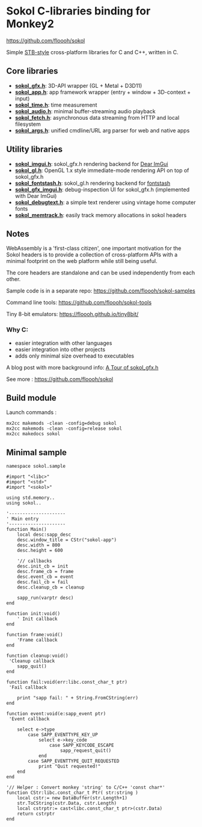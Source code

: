 # Sokol C-libraries binding for Monkey2

 https://github.com/floooh/sokol 

Simple [STB-style](https://github.com/nothings/stb/blob/master/docs/stb_howto.txt) cross-platform libraries for C and C++, written in C.

## Core libraries

- [**sokol_gfx.h**](https://github.com/floooh/sokol/blob/master/sokol_gfx.h): 3D-API wrapper (GL + Metal + D3D11)
- [**sokol_app.h**](https://github.com/floooh/sokol/blob/master/sokol_app.h): app framework wrapper (entry + window + 3D-context + input)
- [**sokol_time.h**](https://github.com/floooh/sokol/blob/master/sokol_time.h): time measurement
- [**sokol_audio.h**](https://github.com/floooh/sokol/blob/master/sokol_audio.h): minimal buffer-streaming audio playback
- [**sokol_fetch.h**](https://github.com/floooh/sokol/blob/master/sokol_fetch.h): asynchronous data streaming from HTTP and local filesystem
- [**sokol_args.h**](https://github.com/floooh/sokol/blob/master/sokol_args.h): unified cmdline/URL arg parser for web and native apps

## Utility libraries

- [**sokol_imgui.h**](https://github.com/floooh/sokol/blob/master/util/sokol_imgui.h): sokol_gfx.h rendering backend for [Dear ImGui](https://github.com/ocornut/imgui)
- [**sokol_gl.h**](https://github.com/floooh/sokol/blob/master/util/sokol_gl.h): OpenGL 1.x style immediate-mode rendering API on top of sokol_gfx.h
- [**sokol_fontstash.h**](https://github.com/floooh/sokol/blob/master/util/sokol_fontstash.h): sokol_gl.h rendering backend for [fontstash](https://github.com/memononen/fontstash)
- [**sokol_gfx_imgui.h**](https://github.com/floooh/sokol/blob/master/util/sokol_gfx_imgui.h): debug-inspection UI for sokol_gfx.h (implemented with Dear ImGui)
- [**sokol_debugtext.h**](https://github.com/floooh/sokol/blob/master/util/sokol_debugtext.h): a simple text renderer using vintage home computer fonts
- [**sokol_memtrack.h**](https://github.com/floooh/sokol/blob/master/util/sokol_memtrack.h): easily track memory allocations in sokol headers

## Notes

WebAssembly is a 'first-class citizen', one important motivation for the Sokol headers is to provide a collection of cross-platform APIs with a minimal footprint on the web platform while still being useful.

The core headers are standalone and can be used independently from each other.

Sample code is in a separate repo: https://github.com/floooh/sokol-samples

Command line tools: https://github.com/floooh/sokol-tools

Tiny 8-bit emulators: https://floooh.github.io/tiny8bit/

### Why C:

- easier integration with other languages
- easier integration into other projects
- adds only minimal size overhead to executables

A blog post with more background info: [A Tour of sokol_gfx.h](http://floooh.github.io/2017/07/29/sokol-gfx-tour.html)

See more :  https://github.com/floooh/sokol 

## Build module

Launch commands :

```shell
mx2cc makemods -clean -config=debug sokol
mx2cc makemods -clean -config=release sokol
mx2cc makedocs sokol
```

## Minimal sample

```monkey2
namespace sokol.sample

#import "<libc>"
#import "<std>"
#import "<sokol>"

using std.memory..
using sokol..

'---------------------
' Main entry
'---------------------
function Main()
	local desc:sapp_desc
	desc.window_title = CStr("sokol-app")
	desc.width = 800
	desc.height = 600
	
	'// callbacks
	desc.init_cb = init
	desc.frame_cb = frame
	desc.event_cb = event
	desc.fail_cb = fail
	desc.cleanup_cb = cleanup
	
	sapp_run(varptr desc)
end

function init:void()
	' Init callback
end

function frame:void()
	'Frame callback
end

function cleanup:void()
 'Cleanup callback
	sapp_quit()
end

function fail:void(err:libc.const_char_t ptr)
 'Fail callback
 
	print "sapp fail: " + String.FromCString(err)
end

function event:void(e:sapp_event ptr)
 'Event callback
 
	select e->type
		case SAPP_EVENTTYPE_KEY_UP
			select e->key_code
				case SAPP_KEYCODE_ESCAPE
					sapp_request_quit()
			end
		case SAPP_EVENTTYPE_QUIT_REQUESTED
			print "Quit requested!"
	end
end

'// Helper : Convert monkey 'string' to C/C++ 'const char*'
function CStr:libc.const_char_t Ptr( str:string )
	local cstr:= new DataBuffer(str.Length+1)
	str.ToCString(cstr.Data, cstr.Length)
	local cstrptr:= cast<libc.const_char_t ptr>(cstr.Data)
	return cstrptr
end
```
